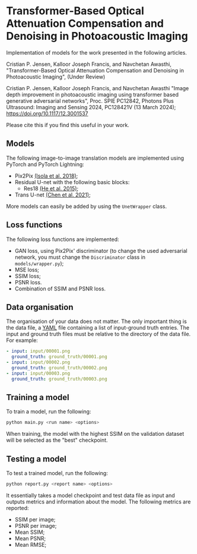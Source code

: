 # Transformer-Based Optical Attenuation Compensation and Denoising in Photoacoustic Imaging

Implementation of models for the work presented in the following articles.

Cristian P. Jensen, Kalloor Joseph Francis, and Navchetan Awasthi, "Transformer-Based Optical Attenuation Compensation and Denoising in Photoacoustic Imaging", (Under Review)

Cristian P. Jensen, Kalloor Joseph Francis, and Navchetan Awasthi "Image depth improvement in photoacoustic imaging using transformer based generative adversarial networks", Proc. SPIE PC12842, Photons Plus Ultrasound: Imaging and Sensing 2024, PC128421V (13 March 2024); https://doi.org/10.1117/12.3001537

Please cite this if you find this useful in your work.

## Models

The following image-to-image translation models are implemented using PyTorch
and PyTorch Lightning:
 - Pix2Pix [(Isola et al. 2018)](https://arxiv.org/abs/1611.07004);
 - Residual U-net with the following basic blocks:
   - Res18 [(He et al. 2015)](https://arxiv.org/abs/1512.03385);
 - Trans U-net [(Chen et al. 2021)](https://arxiv.org/abs/2102.04306);

More models can easily be added by using the `UnetWrapper` class.

## Loss functions

The following loss functions are implemented:
 - GAN loss, using Pix2Pix' discriminator (to change the used adversarial
   network, you must change the `Discriminator` class in `models/wrapper.py`);
 - MSE loss;
 - SSIM loss;
 - PSNR loss.
 - Combination of SSIM and PSNR loss.

## Data organisation

The organisation of your data does not matter. The only important thing is
the data file, a [YAML](https://yaml.org/) file containing a list of 
input-ground truth entries. The input and ground truth files must be relative
to the directory of the data file. For example:
```yaml
- input: input/00001.png
  ground_truth: ground_truth/00001.png
- input: input/00002.png
  ground_truth: ground_truth/00002.png
- input: input/00003.png
  ground_truth: ground_truth/00003.png
```

## Training a model

To train a model, run the following:
```bash
python main.py <run name> <options>
```

When training, the model with the highest SSIM on the validation dataset will
be selected as the "best" checkpoint.

## Testing a model

To test a trained model, run the following:
```bash
python report.py <report name> <options>
```
It essentially takes a model checkpoint and test data file as input and outputs
metrics and information about the model. The following metrics are reported:
 - SSIM per image;
 - PSNR per image;
 - Mean SSIM;
 - Mean PSNR;
 - Mean RMSE;

